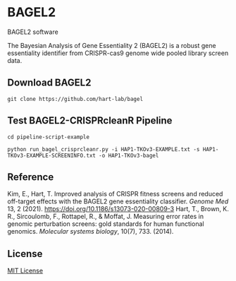 # BAGEL2

BAGEL2 software

The Bayesian Analysis of Gene Essentiality 2 (BAGEL2) is a robust gene essentiality identifier from CRISPR-cas9 genome wide pooled library screen data.

## Download BAGEL2

```
git clone https://github.com/hart-lab/bagel
```

## Test BAGEL2-CRISPRcleanR Pipeline

```
cd pipeline-script-example
```

```
python run_bagel_crisprcleanr.py -i HAP1-TKOv3-EXAMPLE.txt -s HAP1-TKOv3-EXAMPLE-SCREENINFO.txt -o HAP1-TKOv3-bagel
```

## Reference
Kim, E., Hart, T. Improved analysis of CRISPR fitness screens and reduced off-target effects with the BAGEL2 gene essentiality classifier. *Genome Med* 13, 2 (2021). https://doi.org/10.1186/s13073-020-00809-3
Hart, T., Brown, K. R., Sircoulomb, F., Rottapel, R., & Moffat, J. Measuring error rates in genomic perturbation screens: gold standards for human functional genomics. *Molecular systems biology*, 10(7), 733. (2014).

## License

[MIT License](LICENSE)





